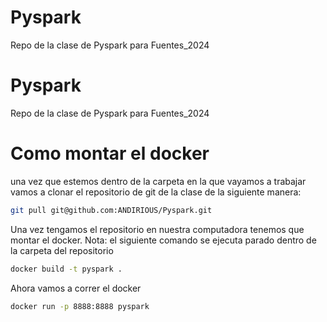# Pyspark
Repo de la clase de Pyspark para Fuentes_2024 


# Pyspark
Repo de la clase de Pyspark para Fuentes_2024 

# Como montar el docker

una vez que estemos dentro de la carpeta en la que vayamos a trabajar vamos a clonar el repositorio de git de la clase de la siguiente manera: 

```bash
git pull git@github.com:ANDIRIOUS/Pyspark.git
```


Una vez tengamos el repositorio en nuestra computadora tenemos que montar el docker. 
Nota: el siguiente comando se ejecuta parado dentro de la carpeta del repositorio

```bash
docker build -t pyspark .
```
Ahora vamos a correr el docker

```bash
docker run -p 8888:8888 pyspark

```
